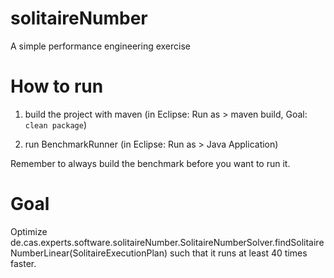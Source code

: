 # solitaireNumber
A simple performance engineering exercise

# How to run
1. build the project with maven (in Eclipse: Run as > maven build, Goal: `clean package`)

2. run BenchmarkRunner (in Eclipse: Run as > Java Application)

Remember to always build the benchmark before you want to run it.

# Goal
Optimize de.cas.experts.software.solitaireNumber.SolitaireNumberSolver.findSolitaireNumberLinear(SolitaireExecutionPlan) such that it runs at least 40 times faster.
